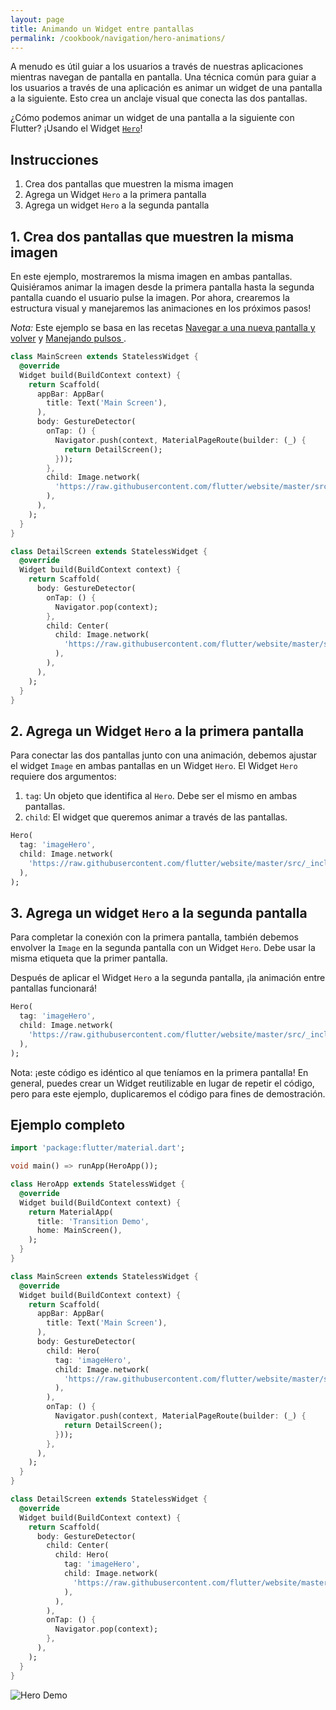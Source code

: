 ```yaml
---
layout: page
title: Animando un Widget entre pantallas
permalink: /cookbook/navigation/hero-animations/
---
```


A menudo es útil guiar a los usuarios a través de nuestras aplicaciones mientras navegan de pantalla en pantalla. Una técnica común para guiar a los usuarios a través de una aplicación es animar un widget de una pantalla a la siguiente. Esto crea un anclaje visual que conecta las dos pantallas.

¿Cómo podemos animar un widget de una pantalla a la siguiente con Flutter? ¡Usando el Widget [`Hero`](https://docs.flutter.io/flutter/widgets/Hero-class.html)!  

## Instrucciones

  1. Crea dos pantallas que muestren la misma imagen
  2. Agrega un Widget `Hero` a la primera pantalla
  3. Agrega un widget `Hero` a la segunda pantalla

## 1. Crea dos pantallas que muestren la misma imagen

En este ejemplo, mostraremos la misma imagen en ambas pantallas. Quisiéramos animar la imagen desde la primera pantalla hasta la segunda pantalla cuando el usuario pulse la imagen. Por ahora, crearemos la estructura visual y manejaremos las animaciones en los próximos pasos!

*Nota:* Este ejemplo se basa en las recetas
[Navegar a una nueva pantalla y volver](/cookbook/navigation/navigation-basics/) 
y [Manejando pulsos ](/cookbook/gestures/handling-taps/). 

```dart
class MainScreen extends StatelessWidget {
  @override
  Widget build(BuildContext context) {
    return Scaffold(
      appBar: AppBar(
        title: Text('Main Screen'),
      ),
      body: GestureDetector(
        onTap: () {
          Navigator.push(context, MaterialPageRoute(builder: (_) {
            return DetailScreen();
          }));
        },
        child: Image.network(
          'https://raw.githubusercontent.com/flutter/website/master/src/_includes/code/layout/lakes/images/lake.jpg',
        ),
      ),
    );
  }
}

class DetailScreen extends StatelessWidget {
  @override
  Widget build(BuildContext context) {
    return Scaffold(
      body: GestureDetector(
        onTap: () {
          Navigator.pop(context);
        },
        child: Center(
          child: Image.network(
            'https://raw.githubusercontent.com/flutter/website/master/src/_includes/code/layout/lakes/images/lake.jpg',
          ),
        ),
      ),
    );
  }
}
```

## 2.  Agrega un Widget `Hero` a la primera pantalla

Para conectar las dos pantallas junto con una animación, debemos ajustar el widget `Image` en ambas pantallas en un Widget `Hero`. El Widget `Hero` requiere dos argumentos:

  1. `tag`: Un objeto que identifica al `Hero`. Debe ser el mismo en ambas pantallas.
  2. `child`: El widget que queremos animar a través de las pantallas.
  
<!-- skip -->
```dart
Hero(
  tag: 'imageHero',
  child: Image.network(
    'https://raw.githubusercontent.com/flutter/website/master/src/_includes/code/layout/lakes/images/lake.jpg',
  ),
);
```  

## 3. Agrega un widget `Hero` a la segunda pantalla

Para completar la conexión con la primera pantalla, también debemos envolver la `Image` en la segunda pantalla con un Widget `Hero`. Debe usar la misma etiqueta que la primer pantalla.

Después de aplicar el Widget `Hero` a la segunda pantalla, ¡la animación entre pantallas funcionará!

<!-- skip -->
```dart
Hero(
  tag: 'imageHero',
  child: Image.network(
    'https://raw.githubusercontent.com/flutter/website/master/src/_includes/code/layout/lakes/images/lake.jpg',
  ),
);
```

Nota: ¡este código es idéntico al que teníamos en la primera pantalla! En general, puedes crear un Widget reutilizable en lugar de repetir el código, pero para este ejemplo, duplicaremos el código para fines de demostración.

## Ejemplo completo

```dart
import 'package:flutter/material.dart';

void main() => runApp(HeroApp());

class HeroApp extends StatelessWidget {
  @override
  Widget build(BuildContext context) {
    return MaterialApp(
      title: 'Transition Demo',
      home: MainScreen(),
    );
  }
}

class MainScreen extends StatelessWidget {
  @override
  Widget build(BuildContext context) {
    return Scaffold(
      appBar: AppBar(
        title: Text('Main Screen'),
      ),
      body: GestureDetector(
        child: Hero(
          tag: 'imageHero',
          child: Image.network(
            'https://raw.githubusercontent.com/flutter/website/master/src/_includes/code/layout/lakes/images/lake.jpg',
          ),
        ),
        onTap: () {
          Navigator.push(context, MaterialPageRoute(builder: (_) {
            return DetailScreen();
          }));
        },
      ),
    );
  }
}

class DetailScreen extends StatelessWidget {
  @override
  Widget build(BuildContext context) {
    return Scaffold(
      body: GestureDetector(
        child: Center(
          child: Hero(
            tag: 'imageHero',
            child: Image.network(
              'https://raw.githubusercontent.com/flutter/website/master/src/_includes/code/layout/lakes/images/lake.jpg',
            ),
          ),
        ),
        onTap: () {
          Navigator.pop(context);
        },
      ),
    );
  }
}
```

![Hero Demo](/images/cookbook/hero.gif)